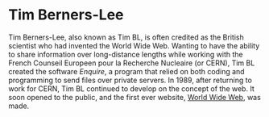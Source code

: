 # Tim Berners-Lee
Tim Berners-Lee, also known as Tim BL, is often credited as the British scientist who had invented the World Wide Web. Wanting to have the ability to share information over long-distance lengths while working with the French Counseil Europeen pour la Recherche Nucleaire (or CERN), Tim BL created the software *Enquire*, a program that relied on both coding and programming to send files over private servers. In 1989, after returning to work for CERN, Tim BL continued to develop on the concept of the web. It soon opened to the public, and the first ever website, [World Wide Web](http://info.cern.ch/hypertext/WWW/TheProject.html), was made.
